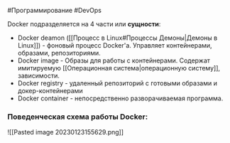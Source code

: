 #Программирование #DevOps 

Docker подразделяется на 4 части или **сущности**:
- Docker deamon ([[Процесс в Linux#Процессы Демоны|Демоны в Linux]]) - фоновый процесс Docker'a. Управляет контейнерами, образами, репозиториями.
- Docker image - Образы для работы с контейнерами. Содержат имитируемую [[Операционная система|операционную систему]], зависимости.
- Docker registry - удаленный репозиторий с готовыми образами и докер-контейнерами
- Docker container - непосредственно разворачиваемая программа.

### Поведенческая схема работы Docker:

![[Pasted image 20230123155629.png]]